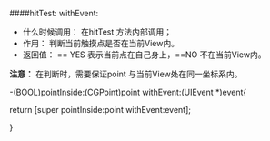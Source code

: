 ####hitTest: withEvent:

- 什么时候调用： 在hitTest 方法内部调用；
- 作用： 判断当前触摸点是否在当前View内。
- 返回值： == YES 表示当前点在自己身上，==NO 不在当前View内。

**注意：**
在判断时，需要保证point 与当前View处在同一坐标系内。

-(BOOL)pointInside:(CGPoint)point withEvent:(UIEvent *)event{

   return [super pointInside:point withEvent:event];
    
}

